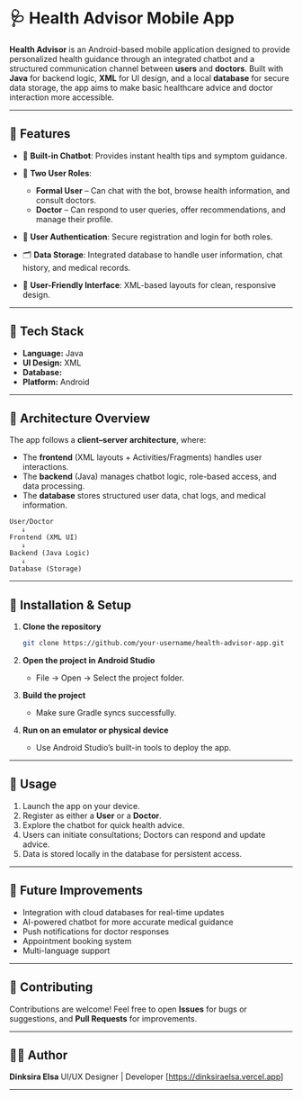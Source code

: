
# 🩺 Health Advisor Mobile App

**Health Advisor** is an Android-based mobile application designed to provide personalized health guidance through an integrated chatbot and a structured communication channel between **users** and **doctors**.
Built with **Java** for backend logic, **XML** for UI design, and a local **database** for secure data storage, the app aims to make basic healthcare advice and doctor interaction more accessible.

---

## 🚀 Features

* 🤖 **Built-in Chatbot**: Provides instant health tips and symptom guidance.
* 👤 **Two User Roles**:

  * **Formal User** – Can chat with the bot, browse health information, and consult doctors.
  * **Doctor** – Can respond to user queries, offer recommendations, and manage their profile.
* 📝 **User Authentication**: Secure registration and login for both roles.
* 🗂 **Data Storage**: Integrated database to handle user information, chat history, and medical records.
* 🧭 **User-Friendly Interface**: XML-based layouts for clean, responsive design.

---

## 🧱 Tech Stack

* **Language:** Java
* **UI Design:** XML
* **Database:**
* **Platform:** Android

---

## 🧭 Architecture Overview

The app follows a **client–server architecture**, where:

* The **frontend** (XML layouts + Activities/Fragments) handles user interactions.
* The **backend** (Java) manages chatbot logic, role-based access, and data processing.
* The **database** stores structured user data, chat logs, and medical information.

```
User/Doctor
   ↓
Frontend (XML UI)
   ↓
Backend (Java Logic)
   ↓
Database (Storage)
```

---

## 📲 Installation & Setup

1. **Clone the repository**

   ```bash
   git clone https://github.com/your-username/health-advisor-app.git
   ```

2. **Open the project in Android Studio**

   * File → Open → Select the project folder.

3. **Build the project**

   * Make sure Gradle syncs successfully.

4. **Run on an emulator or physical device**

   * Use Android Studio’s built-in tools to deploy the app.

---

## 🧪 Usage

1. Launch the app on your device.
2. Register as either a **User** or a **Doctor**.
3. Explore the chatbot for quick health advice.
4. Users can initiate consultations; Doctors can respond and update advice.
5. Data is stored locally in the database for persistent access.

---

## 🧠 Future Improvements

* Integration with cloud databases for real-time updates
* AI-powered chatbot for more accurate medical guidance
* Push notifications for doctor responses
* Appointment booking system
* Multi-language support

---

## 🤝 Contributing

Contributions are welcome!
Feel free to open **Issues** for bugs or suggestions, and **Pull Requests** for improvements.

---

## 👨‍💻 Author

**Dinksira Elsa**
UI/UX Designer | Developer
[https://dinksiraelsa.vercel.app]

---

